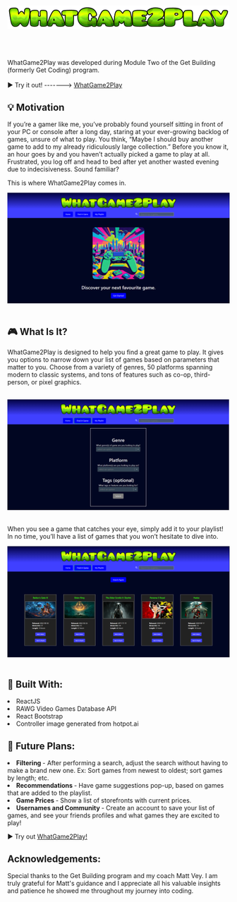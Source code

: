 <picture>
 <source media="(prefers-color-scheme: dark)" srcset="https://github.com/mlemoine28/whatgame2play2/blob/main/src/assets/WhatGame2Play_Header.png">
 <source media="(prefers-color-scheme: light)" srcset="https://github.com/mlemoine28/whatgame2play2/blob/main/src/assets/WhatGame2Play_Header.png">
 <img alt="WhatGame2Play" src="https://github.com/mlemoine28/whatgame2play2/blob/main/src/assets/WhatGame2Play_Header.png">
</picture>
<br>
<br>
<br>
<br>

WhatGame2Play was developed during Module Two of the Get Building (formerly Get Coding) program.
<br>
<br>
▶️ Try it out! -------> <a href="https://mlemoine28.github.io/whatgame2play2" target="_blank">WhatGame2Play</a>
## 💡 Motivation
If you’re a gamer like me, you’ve probably found yourself sitting in front of your PC or console after a long day, staring at your ever-growing backlog of games, unsure of what to play. You think, “Maybe I should buy another game to add to my already ridiculously large collection.” Before you know it, an hour goes by and you haven’t actually picked a game to play at all. Frustrated, you log off and head to bed after yet another wasted evening due to indecisiveness. Sound familiar?

This is where WhatGame2Play comes in.
<br>

<picture>
 <source media="(prefers-color-scheme: dark)" srcset="https://github.com/mlemoine28/whatgame2play2/blob/main/src/assets/WhatGame2Play_Main_Screen.png">
 <source media="(prefers-color-scheme: light)" srcset="https://github.com/mlemoine28/whatgame2play2/blob/main/src/assets/WhatGame2Play_Main_Screen.png">
 <img alt="WhatGame2Play" src="https://github.com/mlemoine28/whatgame2play2/blob/main/src/assets/WhatGame2Play_Main_Screen.png"/>
</picture>
<br>
<br>

## 🎮 What Is It?
WhatGame2Play is designed to help you find a great game to play. It gives you options to narrow down your list of games based on parameters that matter to you. Choose from a variety of genres, 50 platforms spanning modern to classic systems, and tons of features such as co-op, third-person, or pixel graphics.
<br>
<br>

<picture>
 <source media="(prefers-color-scheme: dark)" srcset="https://github.com/mlemoine28/whatgame2play2/blob/main/src/assets/WhatGame2Play_Questions_Page.png">
 <source media="(prefers-color-scheme: light)" srcset="https://github.com/mlemoine28/whatgame2play2/blob/main/src/assets/WhatGame2Play_Questions_Page.png">
 <img alt="QuestionsPage" src="https://github.com/mlemoine28/whatgame2play2/blob/main/src/assets/WhatGame2Play_Questions_Page.png"/>
</picture>

<br>
<br>

When you see a game that catches your eye, simply add it to your playlist! In no time, you’ll have a list of games that you won’t hesitate to dive into.

<picture>
 <source media="(prefers-color-scheme: dark)" srcset="https://github.com/mlemoine28/whatgame2play2/blob/main/src/assets/WhatGame2Play_Results_Page.png">
 <source media="(prefers-color-scheme: light)" srcset="https://github.com/mlemoine28/whatgame2play2/blob/main/src/assets/WhatGame2Play_Results_Page.png">
 <img alt="ResultsPage" src="https://github.com/mlemoine28/whatgame2play2/blob/main/src/assets/WhatGame2Play_Results_Page.png"/>
</picture>

<br>
<br>

## 🧰 Built With:
 <li>ReactJS</li>
 <li>RAWG Video Games Database API</li>
 <li>React Bootstrap</li>
 <li>Controller image generated from hotpot.ai</li>



## 📝 Future Plans:

<strong><li>Filtering </strong>- After performing a search, adjust the search without having to make a brand new one. Ex: Sort games from newest to oldest; sort games by length; etc.</li>
<strong><li>Recommendations </strong> - Have game suggestions pop-up, based on games that are added to the playlist.</li>
<strong><li>Game Prices </strong>  - Show a list of storefronts with current prices.</li>
<strong><li>Usernames and Community </strong>  - Create an account to save your list of games, and see your friends profiles and what games they are excited to play!</li>


▶️ Try out <a href="https://mlemoine28.github.io/whatgame2play2">WhatGame2Play!</a>

##  Acknowledgements:
Special thanks to the Get Building program and my coach Matt Vey. I am truly grateful for Matt's guidance and I appreciate all his valuable insights and patience he showed me throughout my journey into coding.
